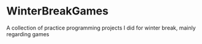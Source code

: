 # WinterBreakGames
A collection of practice programming projects I did for winter break, mainly regarding games
